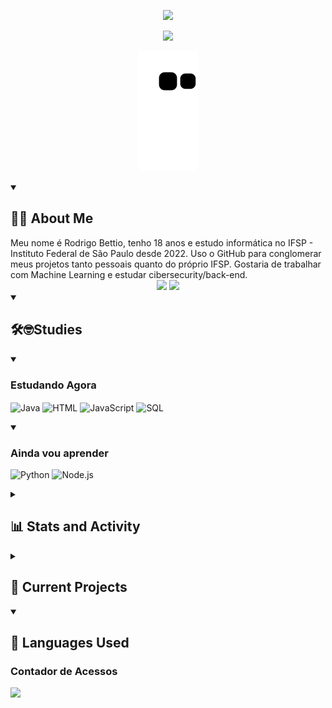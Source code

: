 <!-- <div align="center">
<Imagem de Hello World
 <img width ="100%" src="https://github.com/RodrigoBettio/RodrigoBettio/assets/125048128/658475ac-dd62-41af-97e7-2de1408febdc"
 />
</div>
-->

<p align="center"> <!-- Hello World, I'm Rodrigo Bettio  -- Font = Rubik Burned-->
  <!-- Typing SVG by DenverCoder1 - https://github.com/DenverCoder1/readme-typing-svg -->
  <a href="https://github.com/DenverCoder1/readme-typing-svg">
    <img src="https://readme-typing-svg.demolab.com/?lines=Hello%20World,%20I'm...;Rodrigo%20Bettio&font=Honk&center=true&width=440&height=45&color=FFFFFFFF&vCenter=true&pause=1000&size=50" /></a>
</p>

<p align="center"> <!-- I dream of working with Machine Learning. In the meantime, I'm still a dev-->
  <!-- Typing SVG by DenverCoder1 - https://github.com/DenverCoder1/readme-typing-svg -->
  <a href="https://github.com/DenverCoder1/readme-typing-svg">
    <img src="https://readme-typing-svg.demolab.com/?lines= Dream%20of%20Working%20With;Machine%20Learning;In%20The%20Meantime,%20I'm%20still%20a%20Dev;Always%20learning%20new%20things&font=Honk&center=true&width=440&height=45&color=FFFFFFFF&vCenter=true&pause=1000&size=35" /></a>
</p>

<div align="center"> <!-- Cobrinha -->

  ![Snake animation](https://github.com/RodrigoBettio/RodrigoBettio/blob/output/github-contribution-grid-snake.svg)
  
</div>


<details open> <!-- Sobre Mim -->
  <summary><h2 style="text-align: left;">👨‍💻 About Me </h2></summary>
  Meu nome é Rodrigo Bettio, tenho 18 anos e estudo informática no IFSP - Instituto Federal de São Paulo desde 2022. Uso o GitHub para conglomerar meus projetos tanto pessoais quanto do próprio IFSP. Gostaria de trabalhar com Machine Learning e estudar cibersecurity/back-end. 
<div align="center">
    <a href = "mailto:rodrigo.bettio2005@gmail.com"><img src="https://img.shields.io/badge/Gmail-D14836?style=for-the-badge&logo=gmail&logoColor=white"></a>
    <a href="https://www.linkedin.com/in/rodrigobettio" target="_blank"><img src="https://img.shields.io/badge/LinkedIn-0077B5?style=for-the-badge&logo=linkedin&logoColor=white" target="_blank"></a> <br>
</div>
</details>

<details open> <!-- Studies -->
  <summary><h2>🛠️🤓Studies </h2></summary>
  <p align="left">
   
  <details open> <!-- Agora -->
    <summary><h3> Estudando Agora </h3></summary>
   <p>
      <img align="center" alt="Java"height="40" width="70" src="https://custom-icon-badges.demolab.com/badge/Java-007396.svg?logo=java&logoColor=white">
      <img align="center" alt="HTML"height="40" width="70" src="https://img.shields.io/badge/HTML-E34F26.svg?logo=html5&logoColor=white"
      <img align="center" alt="CSS" height="40" width="70" src="https://img.shields.io/badge/CSS-1572B6.svg?logo=css3&logoColor=white">
      <img align="center" alt="JavaScript"height="40" width="90" src="https://img.shields.io/badge/JavaScript-F7DF1E.svg?logo=javascript&logoColor=black">
      <img align="center" alt="SQL"height="40" width="70" src="https://custom-icon-badges.demolab.com/badge/SQL-025E8C.svg?logo=database&logoColor=white">
 
   </p>
  </details>

  <details open> <!-- Vou aprender -->
    <summary><h3> Ainda vou aprender </h3></summary>
   <p> 
      <img alt="Python" height="40" width="80"src="https://img.shields.io/badge/Python-14354C.svg?logo=python&logoColor=white">
      <img alt="Node.js" height="40" width="80"src="https://img.shields.io/badge/Node.js-43853D.svg?logo=node.js&logoColor=white">

   </p>
  </details>
  </p>
</details>

<details> <!-- Stats -->
  <summary><h2>📊 Stats and Activity</h2></summary>
  
<div align="center">  <!-- Stats do Git-->
  <a href="https://github.com/RodrigoBettio">
   <a href="https://streak-stats.demolab.com?user=Rodrigo%20Bettio&theme=neon-dark&hide_border=true&locale=pt_BR&date_format=n%2Fj%5B%2FY%5D">
    <img height="180em" src="https://github-readme-stats.vercel.app/api?username=RodrigoBettio&count_private=true&include_all_commits=true&show_icons=trueline_height=20&title_color=7A7ADB&icon_color=2234AE&text_color=D3D3D3&bg_color=0,000000,130F40"/>
    <img align="right" height="180em" src="https://github-readme-stats.vercel.app/api/top-langs/?username=RodrigoBettio&title_color=7A7ADB&icon_color=2234AE&text_color=D3D3D3&bg_color=0,000000,130F40"/>
    
  </a>
</div>

 <!--Gráfico de Atividades -->
[![Ashutosh's github activity graph](https://github-readme-activity-graph.vercel.app/graph?username=RodrigoBettio&theme=merko&custom_title=Rodrigo%20Bettio%20Activity%20Graph)](https://github.com/ashutosh00710/github-readme-activity-graph)

<!--[![Ashutosh's github activity graph](https://github-readme-activity-graph.vercel.app/graph?username=RodrigoBettio&theme=react-dark&custom_title=Rodrigo%20Bettio%20Activity%20Graph)](https://github.com/ashutosh00710/github-readme-activity-graph)-->
</details>

<details> <!-- Projetos -->
  <summary><h2>📘 Current Projects</h2></summary>
  <p align="left">

</details>


<details open> <!-- Linguagens -->
  <summary><h2>📘 Languages Used</h2></summary>
  <p align="left">

</details>

### Contador de Acessos
<img src="https://profile-counter.glitch.me/RodrigoBettio/count.svg" />
